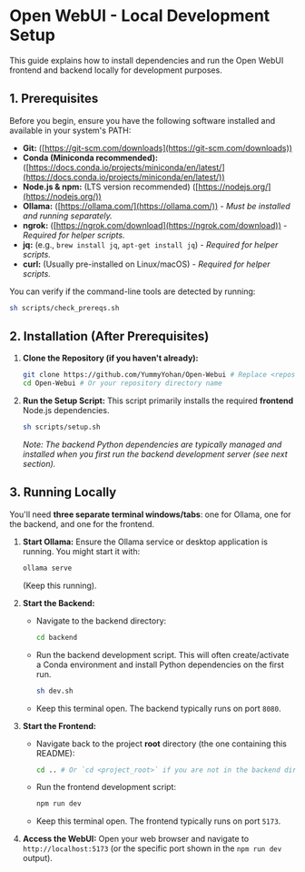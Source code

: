 # Open WebUI - Local Development Setup

This guide explains how to install dependencies and run the Open WebUI frontend and backend locally for development purposes.

## 1. Prerequisites

Before you begin, ensure you have the following software installed and available in your system's PATH:

*   **Git:** ([https://git-scm.com/downloads](https://git-scm.com/downloads))
*   **Conda (Miniconda recommended):** ([https://docs.conda.io/projects/miniconda/en/latest/](https://docs.conda.io/projects/miniconda/en/latest/))
*   **Node.js & npm:** (LTS version recommended) ([https://nodejs.org/](https://nodejs.org/))
*   **Ollama:** ([https://ollama.com/](https://ollama.com/)) - *Must be installed and running separately.*
*   **ngrok:** ([https://ngrok.com/download](https://ngrok.com/download)) - *Required for helper scripts.*
*   **jq:** (e.g., `brew install jq`, `apt-get install jq`) - *Required for helper scripts.*
*   **curl:** (Usually pre-installed on Linux/macOS) - *Required for helper scripts.*

You can verify if the command-line tools are detected by running:
```bash
sh scripts/check_prereqs.sh
```

## 2. Installation (After Prerequisites)

1.  **Clone the Repository (if you haven't already):**
    ```bash
    git clone https://github.com/YummyYohan/Open-Webui # Replace <repository_url> with the actual URL
    cd Open-Webui # Or your repository directory name
    ```

2.  **Run the Setup Script:**
    This script primarily installs the required **frontend** Node.js dependencies.
    ```bash
    sh scripts/setup.sh
    ```
    *Note: The backend Python dependencies are typically managed and installed when you first run the backend development server (see next section).*

## 3. Running Locally

You'll need **three separate terminal windows/tabs**: one for Ollama, one for the backend, and one for the frontend.

1.  **Start Ollama:**
    Ensure the Ollama service or desktop application is running. You might start it with:
    ```bash
    ollama serve
    ```
    (Keep this running).

2.  **Start the Backend:**
    *   Navigate to the backend directory:
        ```bash
        cd backend
        ```
    *   Run the backend development script. This will often create/activate a Conda environment and install Python dependencies on the first run.
        ```bash
        sh dev.sh
        ```
    *   Keep this terminal open. The backend typically runs on port `8080`.

3.  **Start the Frontend:**
    *   Navigate back to the project **root** directory (the one containing this README):
        ```bash
        cd .. # Or `cd <project_root>` if you are not in the backend directory
        ```
    *   Run the frontend development script:
        ```bash
        npm run dev
        ```
    *   Keep this terminal open. The frontend typically runs on port `5173`.

4.  **Access the WebUI:**
    Open your web browser and navigate to `http://localhost:5173` (or the specific port shown in the `npm run dev` output). 